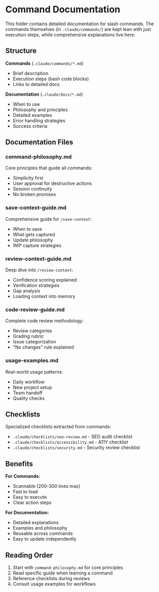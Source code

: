 # Command Documentation

This folder contains detailed documentation for slash commands. The commands themselves (in `.claude/commands/`) are kept lean with just execution steps, while comprehensive explanations live here.

## Structure

**Commands** (`.claude/commands/*.md`)
- Brief description
- Execution steps (bash code blocks)
- Links to detailed docs

**Documentation** (`.claude/docs/*.md`)
- When to use
- Philosophy and principles
- Detailed examples
- Error handling strategies
- Success criteria

## Documentation Files

### command-philosophy.md
Core principles that guide all commands:
- Simplicity first
- User approval for destructive actions
- Session continuity
- No broken promises

### save-context-guide.md
Comprehensive guide for `/save-context`:
- When to save
- What gets captured
- Update philosophy
- WIP capture strategies

### review-context-guide.md
Deep dive into `/review-context`:
- Confidence scoring explained
- Verification strategies
- Gap analysis
- Loading context into memory

### code-review-guide.md
Complete code review methodology:
- Review categories
- Grading rubric
- Issue categorization
- "No changes" rule explained

### usage-examples.md
Real-world usage patterns:
- Daily workflow
- New project setup
- Team handoff
- Quality checks

## Checklists

Specialized checklists extracted from commands:
- `.claude/checklists/seo-review.md` - SEO audit checklist
- `.claude/checklists/accessibility.md` - A11Y checklist
- `.claude/checklists/security.md` - Security review checklist

## Benefits

**For Commands:**
- Scannable (200-300 lines max)
- Fast to load
- Easy to execute
- Clear action steps

**For Documentation:**
- Detailed explanations
- Examples and philosophy
- Reusable across commands
- Easy to update independently

## Reading Order

1. Start with `command-philosophy.md` for core principles
2. Read specific guide when learning a command
3. Reference checklists during reviews
4. Consult usage examples for workflows
